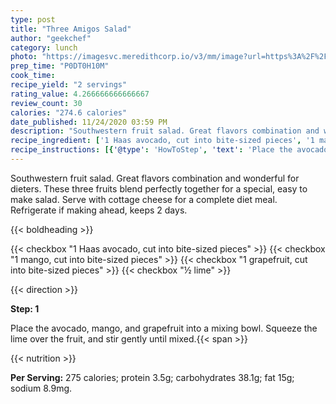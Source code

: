 ```yaml
---
type: post
title: "Three Amigos Salad"
author: "geekchef"
category: lunch
photo: "https://imagesvc.meredithcorp.io/v3/mm/image?url=https%3A%2F%2Fimages.media-allrecipes.com%2Fuserphotos%2F2467251.jpg"
prep_time: "P0DT0H10M"
cook_time: 
recipe_yield: "2 servings"
rating_value: 4.266666666666667
review_count: 30
calories: "274.6 calories"
date_published: 11/24/2020 03:59 PM
description: "Southwestern fruit salad. Great flavors combination and wonderful for dieters. These three fruits blend perfectly together for a special, easy to make salad. Serve with cottage cheese for a complete diet meal. Refrigerate if making ahead, keeps 2 days."
recipe_ingredient: ['1 Haas avocado, cut into bite-sized pieces', '1 mango, cut into bite-sized pieces', '1 grapefruit, cut into bite-sized pieces', '½ lime']
recipe_instructions: [{'@type': 'HowToStep', 'text': 'Place the avocado, mango, and grapefruit into a mixing bowl. Squeeze the lime over the fruit, and stir gently until mixed.\n'}]
---
```


Southwestern fruit salad. Great flavors combination and wonderful for dieters. These three fruits blend perfectly together for a special, easy to make salad. Serve with cottage cheese for a complete diet meal. Refrigerate if making ahead, keeps 2 days. 

{{< boldheading >}}

{{< checkbox "1  Haas avocado, cut into bite-sized pieces" >}}
{{< checkbox "1  mango, cut into bite-sized pieces" >}}
{{< checkbox "1  grapefruit, cut into bite-sized pieces" >}}
{{< checkbox "½  lime" >}}


{{< direction >}}

**Step: 1**

Place the avocado, mango, and grapefruit into a mixing bowl. Squeeze the lime over the fruit, and stir gently until mixed.{{< span >}}

{{< nutrition >}}

**Per Serving:** 275 calories; protein 3.5g; carbohydrates 38.1g; fat 15g; sodium 8.9mg.